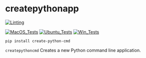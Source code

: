 # createpythonapp

[![Linting](https://github.com/zackees/createpythonapp/actions/workflows/lint.yml/badge.svg)](https://github.com/zackees/createpythonapp/actions/workflows/lint.yml)

[![MacOS_Tests](https://github.com/zackees/createpythonapp/actions/workflows/push_macos.yml/badge.svg)](https://github.com/zackees/createpythonapp/actions/workflows/push_macos.yml)
[![Ubuntu_Tests](https://github.com/zackees/createpythonapp/actions/workflows/push_ubuntu.yml/badge.svg)](https://github.com/zackees/createpythonapp/actions/workflows/push_ubuntu.yml)
[![Win_Tests](https://github.com/zackees/createpythonapp/actions/workflows/push_win.yml/badge.svg)](https://github.com/zackees/createpythonapp/actions/workflows/push_win.yml)

`pip install create-python-cmd`

`createpythoncmd` Creates a new Python command line application.
